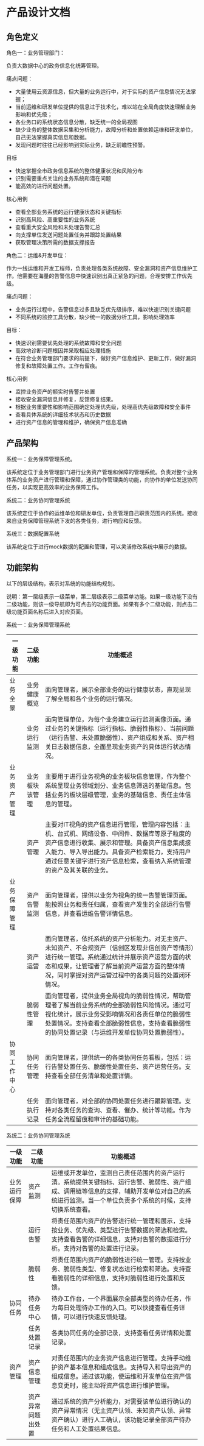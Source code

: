 # 产品设计文档

## 角色定义

角色一：业务管理部门：

负责大数据中心的政务信息化统筹管理。

痛点问题：

- 大量使用云资源信息，但大量的业务运行中，对于实际的资产信息情况无法掌握；
- 当前运维和研发单位提供的信息过于技术化，难以站在全局角度快速理解业务影响和优先级；
- 各业务口的系统状态信息分散，缺乏统一的全局视图
- 缺少业务的整体数据采集和分析能力，故障分析和处置依赖运维和研发单位，自己无法掌握真实信息和数据。
- 发现问题时往往已经影响到实际业务，缺乏前瞻性预警。



目标

- 快速掌握全市政务信息系统的整体健康状况和风险分布
- 识别需要重点关注的业务系统和潜在问题
- 能高效的进行问题处置。



核心用例

- 查看全部业务系统的运行健康状态和关键指标
- 识别高风险、高重要性的业务系统
- 查看重大安全风险和未处理告警汇总
- 向支撑单位发送问题处置任务并跟踪处置结果
- 获取管理决策所需的数据支撑报告



角色二：运维&开发单位：

作为一线运维和开发工程师，负责处理各类系统故障、安全漏洞和资产信息维护工作。他需要在海量的告警信息中快速识别出真正紧急的问题，合理安排工作优先级。

痛点问题：

- 业务运行过程中，告警信息过多且缺乏优先级排序，难以快速识别关键问题
- 不同系统的监控工具分散，缺少统一的数据分析工具，影响处理效率



目标：

- 快速识别需要优先处理的系统故障和安全问题
- 高效地诊断问题根因并采取相应处理措施
- 在符合业务管理部门要求的前提下，做好资产信息维护、更新工作，做好漏洞修复和故障处置工作。工作有留痕。



核心用例

- 监控业务资产的额实时告警并处置
- 接收安全漏洞信息并修复，反馈修复结果。
- 根据业务重要性和影响范围确定处理优先级，处理高优先级故障和安全事件
- 查看具体系统的详细技术状态和历史数据
- 进行资产信息的管理和维护，确保资产信息准确



## 产品架构

系统一：业务保障管理系统。

该系统定位于业务管理部门进行业务资产管理和保障的管理系统。负责对整个业务体系的业务资产进行管理和保障，通过协作管理类的功能，向协作的单位发送协同任务，以实现更高效率的业务保障工作。



系统二：业务协同管理系统

该系统定位于协作的运维单位和研发单位，负责管理自己职责范围内的系统。接收来自业务保障管理系统下发的各类任务，进行响应和反馈。



系统三：数据配置系统

该系统定位于进行mock数据的配置和管理，可以灵活修改系统中展示的数据。



## 功能架构

以下的层级结构，表示对系统的功能结构规划。

说明：第一层级表示一级菜单，第二层级表示二级菜单功能。如果一级功能下没有二级功能，则该一级导航即为可点击的功能页面。如果有多个二级功能，则点击二级功能页面名称后进入对应页面。



系统一：业务保障管理系统

| 一级功能     | 二级功能       | 功能概述                                                     |
| ------------ | -------------- | ------------------------------------------------------------ |
| 业务全景     | 业务健康概览   | 面向管理者，展示全部业务的运行健康状态，直观呈现了解全局和各个业务的运行情况。 |
|              | 业务运行监测   | 面向管理单位，为每个业务建立运行监测画像页面。通过业务的关键指标（运行指标、脆弱性指标）、当前问题（运行告警、未处置脆弱性）、资产组成和关系、资产相关日志数据信息，全面呈现业务资产的具体运行状态情况。 |
| 业务资产管理 | 业务板块该管理 | 主要用于进行业务视角的业务板块信息管理，作为整个系统呈现业务领域划分、业务信息筛选的基础信息。包括业务的板块层级管理，业务的基础信息、责任主体信息的管理。 |
|              | 资产管理       | 主要对IT视角的资产信息进行管理，管理内容包括：主机、台式机、网络设备、中间件、数据库等原子粒度的资产信息进行收集、展示和管理。具备资产信息集成接入能力、导入导出能力。具备资产检索能力，支持用户通过任意关键字进行资产信息检索，查看纳入系统管理的资产及其关联的业务。 |
| 业务保障管理 | 资产告警监测   | 面向管理者，提供以业务为视角的统一告警管理页面。能按照业务和责任归属，查看资产发生的全部运行告警信息，并查看运维告警详情信息。 |
|              | 资产运营       | 面向管理者，依托系统的资产分析能力。对无主资产、未知资产、不合规资产（信创区发现非信创资产等情形）进行统一管理。系统通过统计并展示资产运营方面的状态和成果，让管理者了解当前资产运营方面的整体情况，同时掌握对资产运营过程中的各类问题的处置闭环情况。 |
|              | 脆弱性管理     | 面向管理者，提供业务全局视角的脆弱性情况，帮助管理者了解当前业务系统的全部脆弱性风险情况。通过可视化统计，展示业务受影响情况和各责任单位的脆弱性处置情况。支持查看全部脆弱性信息，支持查看脆弱性的协同处置记录（与运维开发单位协同处置脆弱性）。 |
| 协同工作中心 | 协同任务管理   | 面向管理者，提供统一的各类协同任务看板，包括：运行告警处置任务、脆弱性处置任务、资产运营任务。支持查看全部任务清单和处置详情。 |
|              | 任务执行记录   | 面向管理者，对全部的协同处置任务进行跟踪管理。支持对各类任务的查询、查看、催办、统计等功能。作为任务全流程留痕和审计的基础功能。 |

系统二：业务协同管理系统

| 一级功能     | 二级功能           | 功能概述                                                     |
| ------------ | ------------------ | ------------------------------------------------------------ |
| 业务运行保障 | 资产监测           | 运维或开发单位，监测自己责任范围内的资产运行清。系统提供关键指标、运行告警、脆弱性、资产组成、调用链等信息的支撑，辅助开发单位对自己的系统进行监测。当一个单位负责多个系统的时候，支持切换系统查看。 |
|              | 运行告警           | 将责任范围内资产的告警进行统一管理和展示，支持按业务、优先级、类型进行告警数据的筛选和检索。支持查看告警的详细信息，支持对告警的数据进行分析。支持对告警的处置进行记录。 |
|              | 脆弱性             | 将责任范围内资产的脆弱性进行统一管理。支持按业务、脆弱性类型、修复状态进行检索和筛选。支持查看脆弱性的详细信息，支持对脆弱性进行处置和反馈。 |
| 协同任务     | 待办任务中心       | 待办工作台，一个界面展示全部类型的待办任务，作为每日处理待办工作的入口。可以快捷查看任务详情，可以进行快速反馈处理。 |
|              | 任务处置记录       | 各类协同任务的全部记录，支持查看任务详情和处置记录。         |
| 资产管理     | 资产信息管理       | 对责任范围内的业务资产信息进行管理。支持手动维护资产基本信息和组成信息。支持导入和导出资产的组成信息。通过该功能，使运维和开发单位在资产信息变更时，能主动将资产信息进行维护管理。 |
|              | 资产异常问题出处置 | 通过系统的资产分析能力，对需要该单位进行确认的资产异常情况（无主资产认领、未知资产认领、异常资产确认）进行人工确认，该功能记录全部资产待办任务和人工处置结果信息。 |



